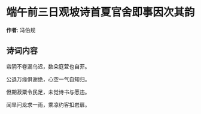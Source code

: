 # 端午前三日观坡诗首夏官舍即事因次其韵

**作者**: 冯伯规

## 诗词内容

帘阴不卷漏乌迟，数朵庭萱也自菲。

公退万缘俱谢绝，心空一气自知归。

但期菽粟令民足，未觉诗书与愿违。

闻旱问龙求一雨，乘凉约客扣岩扉。

